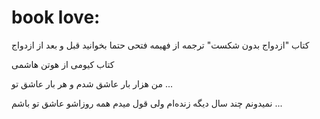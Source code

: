 # book love:

کتاب "ازدواج بدون شکست" ترجمه از فهیمه فتحی 
حتما بخوانید قبل و بعد از ازدواج

کتاب کیومی از هوتن هاشمی

من هزار بار عاشق شدم و هر بار عاشق تو ...

نمیدونم چند سال دیگه زنده‌ام
ولی قول میدم
همه روزاشو عاشق تو باشم ...
